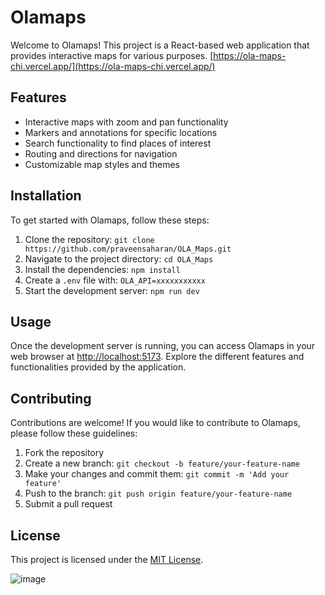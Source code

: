 # Olamaps

Welcome to Olamaps! This project is a React-based web application that provides interactive maps for various purposes.
[https://ola-maps-chi.vercel.app/](https://ola-maps-chi.vercel.app/)

## Features

- Interactive maps with zoom and pan functionality
- Markers and annotations for specific locations
- Search functionality to find places of interest
- Routing and directions for navigation
- Customizable map styles and themes

## Installation

To get started with Olamaps, follow these steps:

1. Clone the repository: `git clone https://github.com/praveensaharan/OLA_Maps.git`
2. Navigate to the project directory: `cd OLA_Maps`
3. Install the dependencies: `npm install`
4. Create a `.env` file with: `OLA_API=xxxxxxxxxxx`
5. Start the development server: `npm run dev`

## Usage

Once the development server is running, you can access Olamaps in your web browser at [http://localhost:5173](http://localhost:5173). Explore the different features and functionalities provided by the application.

## Contributing

Contributions are welcome! If you would like to contribute to Olamaps, please follow these guidelines:

1. Fork the repository
2. Create a new branch: `git checkout -b feature/your-feature-name`
3. Make your changes and commit them: `git commit -m 'Add your feature'`
4. Push to the branch: `git push origin feature/your-feature-name`
5. Submit a pull request

## License

This project is licensed under the [MIT License](LICENSE).

![image](https://github.com/user-attachments/assets/1b52af8e-736b-4aaf-bf23-2cb13ff3b17b)
